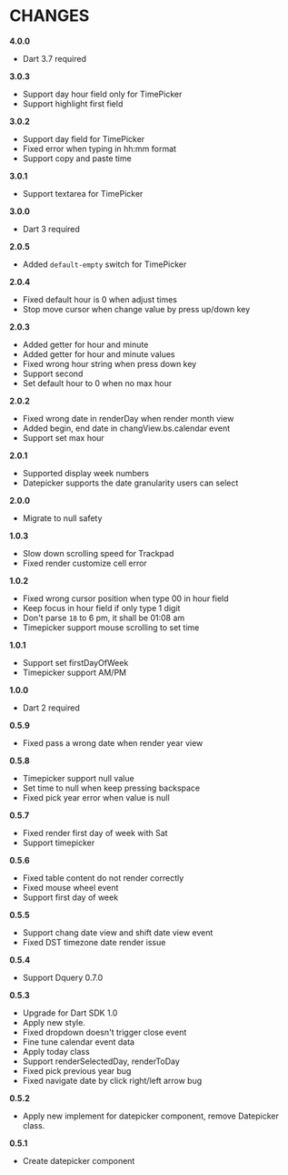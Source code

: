 # CHANGES
**4.0.0**
* Dart 3.7 required

**3.0.3**
* Support day hour field only for TimePicker
* Support highlight first field

**3.0.2**
* Support day field for TimePicker
* Fixed error when typing in hh:mm format
* Support copy and paste time

**3.0.1**
* Support textarea for TimePicker

**3.0.0**
* Dart 3 required

**2.0.5**
* Added `default-empty` switch for TimePicker

**2.0.4**
* Fixed default hour is 0 when adjust times
* Stop move cursor when change value by press up/down key

**2.0.3**
* Added getter for hour and minute
* Added getter for hour and minute values
* Fixed wrong hour string when press down key
* Support second
* Set default hour to 0 when no max hour

**2.0.2**
* Fixed wrong date in renderDay when render month view
* Added begin, end date in changView.bs.calendar event
* Support set max hour

**2.0.1**
* Supported display week numbers
* Datepicker supports the date granularity users can select

**2.0.0**
* Migrate to null safety

**1.0.3**
* Slow down scrolling speed for Trackpad
* Fixed render customize cell error

**1.0.2**
* Fixed wrong cursor position when type 00 in hour field
* Keep focus in hour field if only type 1 digit
* Don't parse `18` to 6 pm, it shall be 01:08 am
* Timepicker support mouse scrolling to set time

**1.0.1**
* Support set firstDayOfWeek
* Timepicker support AM/PM

**1.0.0**
* Dart 2 required

**0.5.9**
* Fixed pass a wrong date when render year view

**0.5.8**
* Timepicker support null value
* Set time to null when keep pressing backspace
* Fixed pick year error when value is null

**0.5.7**
* Fixed render first day of week with Sat
* Support timepicker

**0.5.6**
* Fixed table content do not render correctly
* Fixed mouse wheel event
* Support first day of week 

**0.5.5**
* Support chang date view and shift date view event
* Fixed DST timezone date render issue

**0.5.4**
* Support Dquery 0.7.0

**0.5.3**

* Upgrade for Dart SDK 1.0
* Apply new style.
* Fixed dropdown doesn't trigger close event
* Fine tune calendar event data
* Apply today class
* Support renderSelectedDay, renderToDay
* Fixed pick previous year bug
* Fixed navigate date by click right/left arrow bug

**0.5.2**

* Apply new implement for datepicker component, remove Datepicker class.

**0.5.1**

* Create datepicker component
